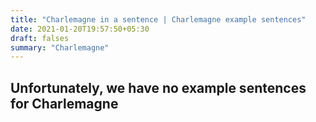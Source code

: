 ```yaml
---
title: "Charlemagne in a sentence | Charlemagne example sentences"
date: 2021-01-20T19:57:50+05:30
draft: falses
summary: "Charlemagne"
---
```

## Unfortunately, we have no example sentences for Charlemagne                 
